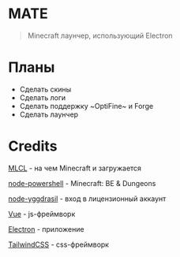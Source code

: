 # MATE
> Minecraft лаунчер, использующий Electron

# Планы
* Сделать скины
* Сделать логи
* Сделать поддержку ~OptiFine~ и Forge
* Сделать лаунчер

# Credits
[MLCL](https://github.com/Pierce01/MinecraftLauncher-core) - на чем Minecraft и загружается

[node-powershell](https://github.com/rannn505/node-powershell) - Minecraft: BE & Dungeons

[node-yggdrasil](https://github.com/PrismarineJS/node-yggdrasil) - вход в лицензионный аккаунт

[Vue](https://vuejs.org) - js-фреймворк

[Electron](https://www.electronjs.org) - приложение

[TailwindCSS](https://tailwindcss.com) - css-фреймворк 
